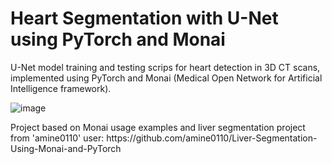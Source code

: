 # Heart Segmentation with U-Net using PyTorch and Monai
<p> U-Net model training and testing scrips for heart detection in 3D CT scans, implemented using PyTorch and Monai (Medical Open Network
for Artificial Intelligence framework). </p>

![image](https://user-images.githubusercontent.com/108872549/178572416-69584a33-4378-46f9-a614-cc8177de8632.png)

<p> Project based on Monai usage examples and liver segmentation project from 'amine0110' user: https://github.com/amine0110/Liver-Segmentation-Using-Monai-and-PyTorch </p>
